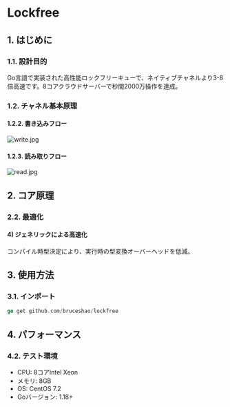 # Lockfree

## 1. はじめに
### 1.1. 設計目的
Go言語で実装された高性能ロックフリーキューで、ネイティブチャネルより3-8倍高速です。8コアクラウドサーバーで秒間2000万操作を達成。

### 1.2. チャネル基本原理
#### 1.2.2. 書き込みフロー
![write.jpg](images/write.jpg)

#### 1.2.3. 読み取りフロー
![read.jpg](images/read.jpg)

## 2. コア原理
### 2.2. 最適化
#### 4) ジェネリックによる高速化
コンパイル時型決定により、実行時の型変換オーバーヘッドを低減。

## 3. 使用方法
### 3.1. インポート
```go
go get github.com/bruceshao/lockfree
```

## 4. パフォーマンス
### 4.2. テスト環境
- CPU: 8コアIntel Xeon
- メモリ: 8GB
- OS: CentOS 7.2
- Goバージョン: 1.18+